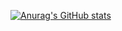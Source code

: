 [![Anurag's GitHub stats](https://github-readme-stats.vercel.app/api?username=FahriSahin)](https://github.com/anuraghazra/github-readme-stats)

